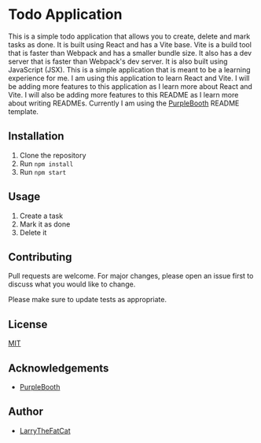 # Todo Application

This is a simple todo application that allows you to create, delete and mark tasks as done. It is built using React and has a Vite base. Vite is a build tool that is faster than Webpack and has a smaller bundle size. It also has a dev server that is faster than Webpack's dev server. It is also built using JavaScript (JSX). This is a simple application that is meant to be a learning experience for me. I am using this application to learn React and Vite. I will be adding more features to this application as I learn more about React and Vite. I will also be adding more features to this README as I learn more about writing READMEs. Currently I am using the [PurpleBooth](https://gist.github.com/PurpleBooth/109311bb0361f32d87a2) README template. 
## Installation

1. Clone the repository
2. Run `npm install`
3. Run `npm start`

## Usage

1. Create a task
2. Mark it as done
3. Delete it

## Contributing

Pull requests are welcome. For major changes, please open an issue first to discuss what you would like to change.

Please make sure to update tests as appropriate.

## License

[MIT](https://choosealicense.com/licenses/apache-2.0/)

## Acknowledgements

- [PurpleBooth](https://gist.github.com/PurpleBooth/109311bb0361f32d87a2)

## Author

- [LarryTheFatCat](https://www.github.com/LarryTheFatCat)
